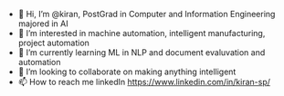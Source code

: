 - 👋 Hi, I’m @kiran, PostGrad in Computer and Information Engineering majored in AI
- 👀 I’m interested in machine automation, intelligent manufacturing, project automation
- 🌱 I’m currently learning ML in NLP and document evaluvation and automation
- 💞️ I’m looking to collaborate on making anything intelligent
- 📫 How to reach me linkedIn https://www.linkedin.com/in/kiran-sp/

<!---
kiransp027/kiransp027 is a ✨ special ✨ repository because its `README.md` (this file) appears on your GitHub profile.
You can click the Preview link to take a look at your changes.
--->
